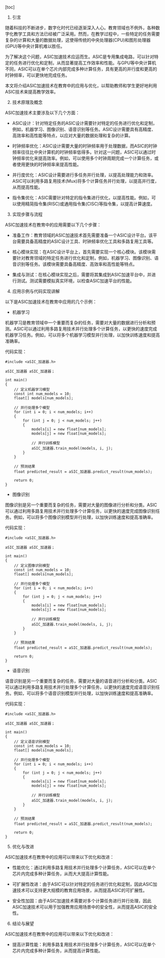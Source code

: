 
[toc]                    
                
                
1. 引言

随着科技的不断进步，数字化时代已经逐渐深入人心。教育领域也不例外，各种数字化教学工具和方法已经被广泛采用。然而，在教学过程中，一些特定的任务需要复杂的计算和大量的数据处理，这使得传统的中央处理器(CPU)和图形处理器(GPU)等中央计算机难以胜任。

为了解决这个问题，ASIC加速技术应运而生。ASIC是专用集成电路，可以针对特定的任务进行优化和定制，从而显著提高工作效率和性能。与GPU等中央计算机不同，ASIC可以在单个芯片内部完成多种计算任务，具有更高的并行度和更高的时钟频率，可以更快地完成任务。

本文将介绍ASIC加速技术在教育中的应用与优化，以帮助教师和学生更好地利用ASIC技术来提高教学效率。

2. 技术原理及概念

ASIC加速技术主要涉及以下几个方面：

- ASIC设计：针对特定任务的ASIC设计需要针对特定的任务进行优化和定制，例如，机器学习、图像识别、语音识别等任务。ASIC设计需要具有高精度、高效率和高性能等特点，以应对大量的数据处理和复杂的计算。

- 时钟频率优化：ASIC设计需要大量的时钟频率用于处理数据，而ASIC的时钟频率往往比中央计算机的时钟频率低得多。针对这一问题，ASIC可以通过时钟频率优化来提高效率。例如，可以使用多个时钟周期完成一个计算任务，或者使用更快的时钟频率来提高性能。

- 并行度优化：ASIC设计需要进行多任务并行处理，以提高处理能力和效率。ASIC可以利用多路复用技术(Mux)将多个计算任务并行处理，以提高并行度，从而提高性能。

- 指令集优化：ASIC需要针对特定的指令集进行优化，以提高性能。例如，可以使用精简指令集(RISC)或通用指令集(CISC)等指令集，以提高计算速度。

3. 实现步骤与流程

ASIC加速技术在教育中的应用需要以下几个步骤：

- 准备工作：教育领域的ASIC加速技术首先需要准备一个ASIC设计平台。该平台需要具备高精度的ASIC设计工具、时钟频率优化工具和多路复用工具等。

- 核心模块实现：在ASIC设计平台上，首先需要实现一个核心模块。该模块需要针对教育领域的特定任务进行优化和定制，例如，机器学习、图像识别、语音识别等任务。该模块需要具备高精度、高效率和高性能等特点。

- 集成与测试：在核心模块实现之后，需要将其集成到ASIC加速平台中，并进行测试。测试需要模拟真实环境，以检查ASIC加速平台的性能。

4. 应用示例与代码实现讲解

以下是ASIC加速技术在教育中应用的几个示例：

- 机器学习

机器学习是教育领域中一个重要而复杂的任务，需要对大量的数据进行分析和预测。ASIC可以通过利用多路复用技术并行处理多个计算任务，以更快的速度完成机器学习任务。例如，可以将多个机器学习模型并行处理，以加快训练速度和提高准确率。

代码实现：

```
#include <aSIC_加速器.h>

aSIC_加速器 aSIC_加速器；

int main()
{
    // 定义机器学习模型
    const int num_models = 10;
    float[] models[num_models];
    
    // 并行处理多个模型
    for (int i = 0; i < num_models; i++)
    {
        for (int j = 0; j < num_models; j++)
        {
            models[i] = new float[num_models];
            models[j] = new float[num_models];
            
            // 并行训练模型
            aSIC_加速器.train_model(models, i, j);
        }
    }
    
    // 预测结果
    float predicted_result = aSIC_加速器.predict_result(num_models);
    
    return 0;
}
```

- 图像识别

图像识别是另一个重要而复杂的任务，需要对大量的图像进行分析和分类。ASIC可以通过利用多路复用技术并行处理多个计算任务，以更快的速度完成图像识别任务。例如，可以将多个图像识别模型并行处理，以加快训练速度和提高准确率。

代码实现：

```
#include <aSIC_加速器.h>

aSIC_加速器 aSIC_加速器；

int main()
{
    // 定义图像识别模型
    const int num_models = 10;
    float[] models[num_models];
    
    // 并行处理多个模型
    for (int i = 0; i < num_models; i++)
    {
        for (int j = 0; j < num_models; j++)
        {
            models[i] = new float[num_models];
            models[j] = new float[num_models];
            
            // 并行训练模型
            aSIC_加速器.train_model(models, i, j);
        }
    }
    
    // 预测结果
    float predicted_result = aSIC_加速器.predict_result(num_models);
    
    return 0;
}
```

- 语音识别

语音识别是另一个重要而复杂的任务，需要对大量的语音进行分析和分类。ASIC可以通过利用多路复用技术并行处理多个计算任务，以更快的速度完成语音识别任务。例如，可以将多个语音识别模型并行处理，以加快训练速度和提高准确率。

代码实现：

```
#include <aSIC_加速器.h>

aSIC_加速器 aSIC_加速器；

int main()
{
    // 定义语音识别模型
    const int num_models = 10;
    float[] models[num_models];
    
    // 并行处理多个模型
    for (int i = 0; i < num_models; i++)
    {
        for (int j = 0; j < num_models; j++)
        {
            models[i] = new float[num_models];
            models[j] = new float[num_models];
            
            // 并行训练模型
            aSIC_加速器.train_model(models, i, j);
        }
    }
    
    // 预测结果
    float predicted_result = aSIC_加速器.predict_result(num_models);
    
    return 0;
}
```

5. 优化与改进

ASIC加速技术在教育中的应用可以带来以下优化和改进：

- 性能优化：通过利用多路复用技术并行处理多个计算任务，ASIC可以在单个芯片内完成多种计算任务，从而大大提高计算性能。

- 可扩展性改进：由于ASIC可以针对特定的任务进行优化和定制，因此ASIC加速技术可以支持更大规模的教育应用场景，从而提高ASIC的可扩展性。

- 安全性加固：由于ASIC加速技术需要对多个计算任务进行并行处理，因此ASIC加速技术可以用于加强教育应用场景中的安全性，从而提高ASIC的安全性。

6. 结论与展望

ASIC加速技术在教育中的应用可以带来以下优化和改进：

- 提高计算性能：利用多路复用技术并行处理多个计算任务，ASIC可以在单个芯片内完成多种计算任务，从而提高计算性能。

